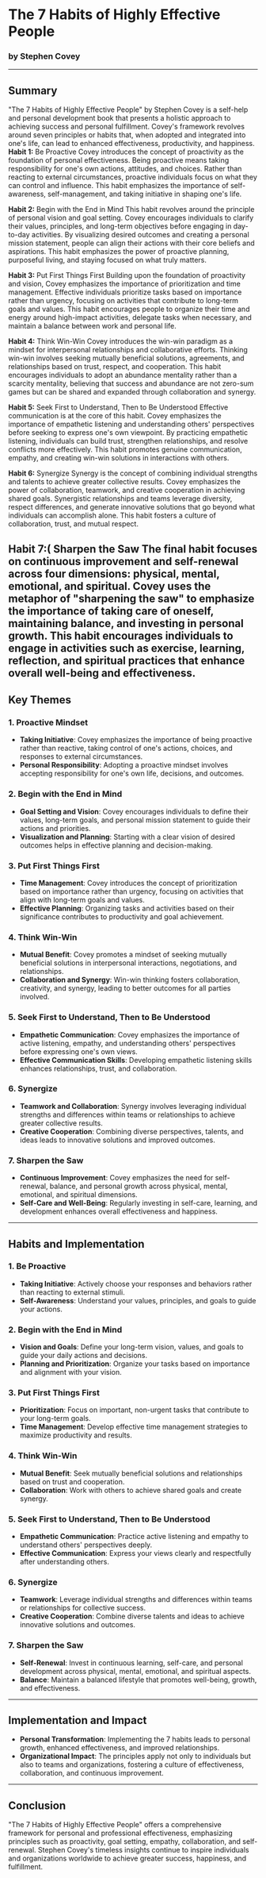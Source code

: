 # The 7 Habits of Highly Effective People

### by Stephen Covey

---

## Summary

"The 7 Habits of Highly Effective People" by Stephen Covey is a self-help and personal development book that presents a holistic approach to achieving success and personal fulfillment. Covey's framework revolves around seven principles or habits that, when adopted and integrated into one's life, can lead to enhanced effectiveness, productivity, and happiness.
**Habit 1:** Be Proactive
Covey introduces the concept of proactivity as the foundation of personal effectiveness. Being proactive means taking responsibility for one's own actions, attitudes, and choices. Rather than reacting to external circumstances, proactive individuals focus on what they can control and influence. This habit emphasizes the importance of self-awareness, self-management, and taking initiative in shaping one's life.

**Habit 2:** Begin with the End in Mind
This habit revolves around the principle of personal vision and goal setting. Covey encourages individuals to clarify their values, principles, and long-term objectives before engaging in day-to-day activities. By visualizing desired outcomes and creating a personal mission statement, people can align their actions with their core beliefs and aspirations. This habit emphasizes the power of proactive planning, purposeful living, and staying focused on what truly matters.

**Habit 3:** Put First Things First
Building upon the foundation of proactivity and vision, Covey emphasizes the importance of prioritization and time management. Effective individuals prioritize tasks based on importance rather than urgency, focusing on activities that contribute to long-term goals and values. This habit encourages people to organize their time and energy around high-impact activities, delegate tasks when necessary, and maintain a balance between work and personal life.

**Habit 4:** Think Win-Win
Covey introduces the win-win paradigm as a mindset for interpersonal relationships and collaborative efforts. Thinking win-win involves seeking mutually beneficial solutions, agreements, and relationships based on trust, respect, and cooperation. This habit encourages individuals to adopt an abundance mentality rather than a scarcity mentality, believing that success and abundance are not zero-sum games but can be shared and expanded through collaboration and synergy.

**Habit 5:** Seek First to Understand, Then to Be Understood
Effective communication is at the core of this habit. Covey emphasizes the importance of empathetic listening and understanding others' perspectives before seeking to express one's own viewpoint. By practicing empathetic listening, individuals can build trust, strengthen relationships, and resolve conflicts more effectively. This habit promotes genuine communication, empathy, and creating win-win solutions in interactions with others.

**Habit 6:** Synergize
Synergy is the concept of combining individual strengths and talents to achieve greater collective results. Covey emphasizes the power of collaboration, teamwork, and creative cooperation in achieving shared goals. Synergistic relationships and teams leverage diversity, respect differences, and generate innovative solutions that go beyond what individuals can accomplish alone. This habit fosters a culture of collaboration, trust, and mutual respect.

**Habit 7:(** Sharpen the Saw
The final habit focuses on continuous improvement and self-renewal across four dimensions: physical, mental, emotional, and spiritual. Covey uses the metaphor of "sharpening the saw" to emphasize the importance of taking care of oneself, maintaining balance, and investing in personal growth. This habit encourages individuals to engage in activities such as exercise, learning, reflection, and spiritual practices that enhance overall well-being and effectiveness.
---

## Key Themes

### 1. Proactive Mindset

- **Taking Initiative**: Covey emphasizes the importance of being proactive rather than reactive, taking control of one's actions, choices, and responses to external circumstances.
- **Personal Responsibility**: Adopting a proactive mindset involves accepting responsibility for one's own life, decisions, and outcomes.

### 2. Begin with the End in Mind

- **Goal Setting and Vision**: Covey encourages individuals to define their values, long-term goals, and personal mission statement to guide their actions and priorities.
- **Visualization and Planning**: Starting with a clear vision of desired outcomes helps in effective planning and decision-making.

### 3. Put First Things First

- **Time Management**: Covey introduces the concept of prioritization based on importance rather than urgency, focusing on activities that align with long-term goals and values.
- **Effective Planning**: Organizing tasks and activities based on their significance contributes to productivity and goal achievement.

### 4. Think Win-Win

- **Mutual Benefit**: Covey promotes a mindset of seeking mutually beneficial solutions in interpersonal interactions, negotiations, and relationships.
- **Collaboration and Synergy**: Win-win thinking fosters collaboration, creativity, and synergy, leading to better outcomes for all parties involved.

### 5. Seek First to Understand, Then to Be Understood

- **Empathetic Communication**: Covey emphasizes the importance of active listening, empathy, and understanding others' perspectives before expressing one's own views.
- **Effective Communication Skills**: Developing empathetic listening skills enhances relationships, trust, and collaboration.

### 6. Synergize

- **Teamwork and Collaboration**: Synergy involves leveraging individual strengths and differences within teams or relationships to achieve greater collective results.
- **Creative Cooperation**: Combining diverse perspectives, talents, and ideas leads to innovative solutions and improved outcomes.

### 7. Sharpen the Saw

- **Continuous Improvement**: Covey emphasizes the need for self-renewal, balance, and personal growth across physical, mental, emotional, and spiritual dimensions.
- **Self-Care and Well-Being**: Regularly investing in self-care, learning, and development enhances overall effectiveness and happiness.

---

## Habits and Implementation

### 1. Be Proactive

- **Taking Initiative**: Actively choose your responses and behaviors rather than reacting to external stimuli.
- **Self-Awareness**: Understand your values, principles, and goals to guide your actions.

### 2. Begin with the End in Mind

- **Vision and Goals**: Define your long-term vision, values, and goals to guide your daily actions and decisions.
- **Planning and Prioritization**: Organize your tasks based on importance and alignment with your vision.

### 3. Put First Things First

- **Prioritization**: Focus on important, non-urgent tasks that contribute to your long-term goals.
- **Time Management**: Develop effective time management strategies to maximize productivity and results.

### 4. Think Win-Win

- **Mutual Benefit**: Seek mutually beneficial solutions and relationships based on trust and cooperation.
- **Collaboration**: Work with others to achieve shared goals and create synergy.

### 5. Seek First to Understand, Then to Be Understood

- **Empathetic Communication**: Practice active listening and empathy to understand others' perspectives deeply.
- **Effective Communication**: Express your views clearly and respectfully after understanding others.

### 6. Synergize

- **Teamwork**: Leverage individual strengths and differences within teams or relationships for collective success.
- **Creative Cooperation**: Combine diverse talents and ideas to achieve innovative solutions and outcomes.

### 7. Sharpen the Saw

- **Self-Renewal**: Invest in continuous learning, self-care, and personal development across physical, mental, emotional, and spiritual aspects.
- **Balance**: Maintain a balanced lifestyle that promotes well-being, growth, and effectiveness.

---

## Implementation and Impact

- **Personal Transformation**: Implementing the 7 habits leads to personal growth, enhanced effectiveness, and improved relationships.
- **Organizational Impact**: The principles apply not only to individuals but also to teams and organizations, fostering a culture of effectiveness, collaboration, and continuous improvement.

---

## Conclusion

"The 7 Habits of Highly Effective People" offers a comprehensive framework for personal and professional effectiveness, emphasizing principles such as proactivity, goal setting, empathy, collaboration, and self-renewal. Stephen Covey's timeless insights continue to inspire individuals and organizations worldwide to achieve greater success, happiness, and fulfillment.
